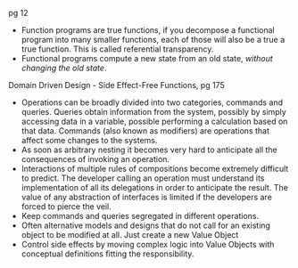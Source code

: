 
pg 12
- Function programs are true functions, if you decompose a functional program into many smaller functions, each of those will also be a true a true function. This is called referential transparency.
- Functional programs compute a new state from an old state, _without changing the old state_.

Domain Driven Design - Side Effect-Free Functions, pg 175

- Operations can be broadly divided into two categories, commands and queries. Queries obtain information from the system, possibly by simply accessing data in a variable, possible performing a calculation based on that data. Commands (also known as modifiers) are operations that affect some changes to the systems.
- As soon as arbitrary nesting it becomes very hard to anticipate all the consequences of invoking an operation.
- Interactions of multiple rules of compositions become extremely difficult to predict. The developer calling an operation must understand its implementation of all its delegations in order to anticipate the result. The value of any abstraction of interfaces is limited if the developers are forced to pierce the veil.
- Keep commands and queries segregated in different operations.
- Often alternative models and designs that do not call for an existing object to be modified at all. Just create a new Value Object
- Control side effects by moving complex logic into Value Objects with conceptual definitions fitting the responsibility.



